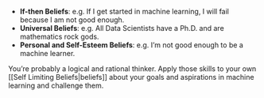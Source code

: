 -   **If-then Beliefs**: e.g. If I get started in machine learning, I will fail because I am not good enough.
-   **Universal Beliefs**: e.g. All Data Scientists have a Ph.D. and are mathematics rock gods.
-   **Personal and Self-Esteem Beliefs**: e.g. I’m not good enough to be a machine learner.

You’re probably a logical and rational thinker. Apply those skills to your own [[Self Limiting Beliefs|beliefs]] about your goals and aspirations in machine learning and challenge them.